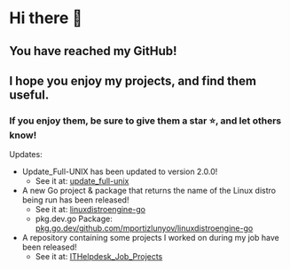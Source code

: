 # Hi there 👋
## You have reached my GitHub!
## I hope you enjoy my projects, and find them useful.
### If you enjoy them, be sure to give them a star ⭐, and let others know!
Updates:
 - Update_Full-UNIX has been updated to version 2.0.0!
   - See it at: [update_full-unix](https://github.com/mportizlunyov/update_full-unix)
 - A new Go project & package that returns the name of the Linux distro being run has been released!
   - See it at: [linuxdistroengine-go](https://github.com/mportizlunyov/linuxdistroengine-go)
   - pkg.dev.go Package: [pkg.go.dev/github.com/mportizlunyov/linuxdistroengine-go](https://pkg.go.dev/github.com/mportizlunyov/linuxdistroengine-go)
 - A repository containing some projects I worked on during my job have been released!
   - See it at: [ITHelpdesk_Job_Projects](https://github.com/mportizlunyov/ITHelpdesk_Job_Projects)
<!--
**mportizlunyov/mportizlunyov** is a ✨ _special_ ✨ repository because its `README.md` (this file) appears on your GitHub profile.

Here are some ideas to get you started:

- 🔭 I’m currently working on ...
- 🌱 I’m currently learning ...
- 👯 I’m looking to collaborate on ...
- 🤔 I’m looking for help with ...
- 💬 Ask me about ...
- 📫 How to reach me: ...
- 😄 Pronouns: ...
- ⚡ Fun fact: ...
-->

